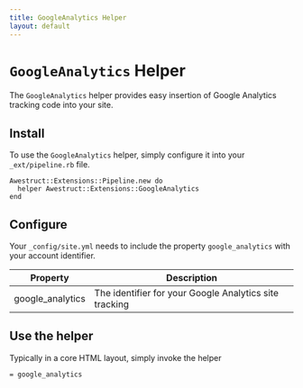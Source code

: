 ```yaml
---
title: GoogleAnalytics Helper
layout: default
---
```


# `GoogleAnalytics` Helper

The `GoogleAnalytics` helper provides easy insertion of Google Analytics
tracking code into your site.

## Install

To use the `GoogleAnalytics` helper, simply configure it into your `_ext/pipeline.rb`
file.
    
    Awestruct::Extensions::Pipeline.new do
      helper Awestruct::Extensions::GoogleAnalytics
    end


## Configure

Your `_config/site.yml` needs to include the property `google_analytics`
with your account identifier.

Property | Description |
---------|----------------------------------------------------------|
google_analytics | The identifier for your Google Analytics site tracking |

## Use the helper

Typically in a core HTML layout, simply invoke the helper

    = google_analytics
